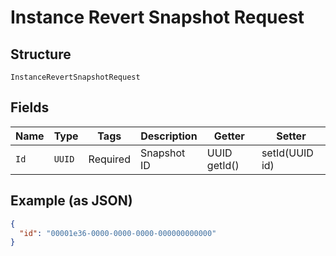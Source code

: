 
# Instance Revert Snapshot Request

## Structure

`InstanceRevertSnapshotRequest`

## Fields

| Name | Type | Tags | Description | Getter | Setter |
|  --- | --- | --- | --- | --- | --- |
| `Id` | `UUID` | Required | Snapshot ID | UUID getId() | setId(UUID id) |

## Example (as JSON)

```json
{
  "id": "00001e36-0000-0000-0000-000000000000"
}
```

